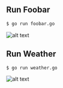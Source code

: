 ## Run Foobar

```bash
$ go run foobar.go
```

![alt text](https://github.com/dedihartono801/test-stamps/foobar.png)

## Run Weather

```bash
$ go run weather.go
```

![alt text](https://github.com/dedihartono801/test-stamps/weather.png)
